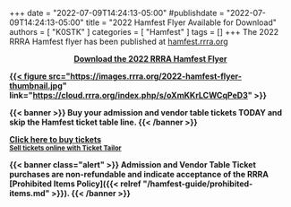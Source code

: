 +++
date = "2022-07-09T14:24:13-05:00"
#publishdate = "2022-07-09T14:24:13-05:00"
title = "2022 Hamfest Flyer Available for Download"
authors = [ "K0STK" ]
categories = [ "Hamfest" ]
tags = []
+++
The 2022 RRRA Hamfest flyer has been published at
[hamfest.rrra.org](https://hamfest.rrra.org)
<!--more-->

<div style="width:100%;text-align:center;">
<strong><a href="https://cloud.rrra.org/index.php/s/oXmKKrLCWCqPeD3">Download
the 2022 RRRA Hamfest Flyer</s>
</div>

{{< figure src="https://images.rrra.org/2022-hamfest-flyer-thumbnail.jpg" link="https://cloud.rrra.org/index.php/s/oXmKKrLCWCqPeD3" >}}

<p style="clear:both;"></p>

{{< banner >}}
**Buy your admission and vendor table tickets TODAY
and skip the Hamfest ticket table line.**
{{< /banner >}}

<!-- Ticket Tailor Widget. Paste this into your website where you want the
widget to appear. Do not change the code or the widget may not work properly.
-->
<div class="tt-widget"><div class="tt-widget-fallback"><p><a
href="https://www.tickettailor.com/all-tickets/redriverradioamateurs/?ref=website_widget"
target="_blank">Click here to buy tickets</a><br /><small><a
href="https://www.tickettailor.com?rf=wdg_99768"
class="tt-widget-powered">Sell tickets online with Ticket
Tailor</a></small></p></div><script
src="https://cdn.tickettailor.com/js/widgets/min/widget.js"
data-url="https://www.tickettailor.com/all-tickets/redriverradioamateurs/"
data-type="inline" data-inline-minimal="true" data-inline-show-logo="false"
data-inline-bg-fill="false" data-inline-inherit-ref-from-url-param=""
data-inline-ref="website_widget"></script></div>
<!-- End of Ticket Tailor Widget -->

{{< banner class="alert" >}}
Admission and Vendor Table Ticket purchases are **non-refundable** and indicate
acceptance of the RRRA
[Prohibited Items Policy]({{< relref "/hamfest-guide/prohibited-items.md" >}}).
{{< /banner >}}
